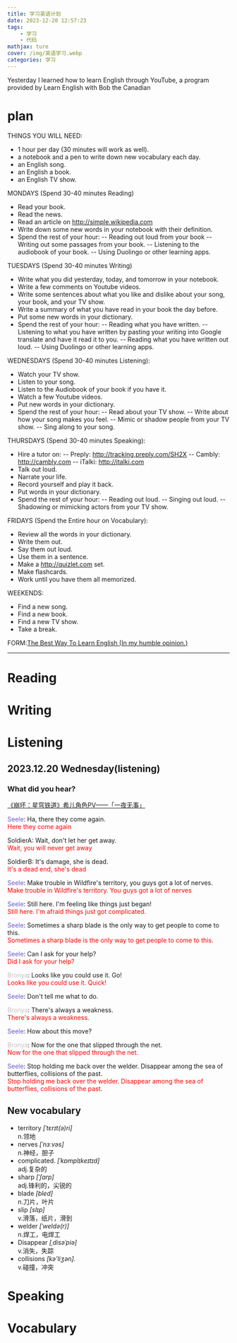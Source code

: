 ```yaml
---
title: 学习英语计划
date: 2023-12-20 12:57:23
tags: 
    - 学习
    - 代码
mathjax: ture
cover: /img/英语学习.webp
categories: 学习
---
```

Yesterday I learned how to learn English through YouTube, a program provided by Learn English with Bob the Canadian 

# plan
THINGS YOU WILL NEED:
 - 1 hour per day (30 minutes will work as well).
 - a notebook and a pen to write down new vocabulary each day.
 - an English song.
 - an English a book.
 - an English TV show.

MONDAYS (Spend 30-40 minutes Reading)
 - Read your book.
 - Read the news.
 - Read an article on http://simple.wikipedia.com
 - Write down some new words in your notebook with their definition.
 - Spend the rest of your hour:
 -- Reading out loud from your book
 -- Writing out some passages from your book.
 -- Listening to the audiobook of your book.
 -- Using Duolingo or other learning apps.

TUESDAYS (Spend 30-40 minutes Writing)
 - Write what you did yesterday, today, and tomorrow in your notebook.
 - Write a few comments on Youtube videos.
 - Write some sentences about what you like and dislike about your song, your book, and your TV show.
 - Write a summary of what you have read in your book the day before.
 - Put some new words in your dictionary.
 - Spend the rest of your hour:
 -- Reading what you have written.
 -- Listening to what you have written by pasting your writing into Google translate and have it read it to you.
 -- Reading what you have written out loud.
 -- Using Duolingo or other learning apps.

WEDNESDAYS (Spend 30-40 minutes Listening):
 - Watch your TV show.
 - Listen to your song.
 - Listen to the Audiobook of your book if you have it.
 - Watch a few Youtube videos.
 - Put new words in your dictionary.
 - Spend the rest of your hour:
 -- Read about your TV show.
 -- Write about how your song makes you feel.
 -- Mimic or shadow people from your TV show.
 -- Sing along to your song.

THURSDAYS (Spend 30-40 minutes Speaking):
 - Hire a tutor on:
 -- Preply: http://tracking.preply.com/SH2X
 -- Cambly: http://cambly.com
 -- iTalki: http://italki.com
 - Talk out loud.
 - Narrate your life.
 - Record yourself and play it back.
 - Put words in your dictionary.
 - Spend the rest of your hour:
 -- Reading out loud.
 -- Singing out loud.
 -- Shadowing or mimicking actors from your TV show.

FRIDAYS (Spend the Entire hour on Vocabulary):
 - Review all the words in your dictionary.
 - Write them out.
 - Say them out loud.
 - Use them in a sentence.
 - Make a http://quizlet.com set.
 - Make flashcards.
 - Work until you have them all memorized.

WEEKENDS:
 - Find a new song.
 - Find a new book.
 - Find a new TV show.
 - Take a break.

FORM:[The Best Way To Learn English (In my humble opinion.)](https://youtu.be/5-T6Xqlh6BU?si=S_KQ0CmjfEtER-fR)

------------------------
# Reading

# Writing

# Listening
## 2023.12.20 Wednesday(listening)
### What did you hear?
[《崩坏：星穹铁道》希儿角色PV——「一夜无事」](https://youtu.be/lXVQmHxAnAE?si=2uUeh8dfSi6A_QV8)

<p><font color=#6A5ACD>Seele</font>: Ha, there they come again.<br><font color=red>Here they come again</font></p>

<p>SoldierA: Wait, don't let her get away.
<br><font color=red>Wait, you will never get away</font></p>

<p>SoldierB: It's damage, she is dead.
<br><font color=red>It's a dead end, she's dead</font></p>

<p><font color=#6A5ACD>Seele</font>: Make trouble in Wildfire's territory, you guys got a lot of nerves.
<br><font color=red>Make trouble in Wildfire's territory. You guys got a lot of nerves</font></p>

<p><font color=#6A5ACD>Seele</font>: Still here. I'm feeling like things just began!
<br><font color=red>Still here. I'm afraid things just got complicated.</font></p>

<p><font color=#6A5ACD>Seele</font>: Sometimes a sharp blade is the only way to get people to come to this.
<br><font color=red>Sometimes a sharp blade is the only way to get people to come to this.</font></p>

<p><font color=#6A5ACD>Seele</font>: Can I ask for your help?<br><font color=red>Did I ask for your help?</font></p>

<p><font color=#C8BFC6>Bronya</font>: Looks like you could use it. Go!<br>
<font color=red>Looks like you could use it. Quick!</font></p>

<p><font color=#6A5ACD>Seele</font>: Don't tell me what to do.</p>

<p><font color=#C8BFC6>Bronya</font>: There's always a weakness.
<br><font color=red>There's always a weakness.</font></p>

<p><font color=#6A5ACD>Seele</font>: How about this move?</p>

<p><font color=#C8BFC6>Bronya</font>: Now for the one that slipped through the net.
<br><font color=red>Now for the one that slipped through the net.</font></p>

<p><font color=#6A5ACD>Seele</font>: Stop holding me back over the welder. Disappear among the sea of butterflies, collisions of the past.
<br><font color=red>Stop holding me back over the welder. Disappear among the sea of butterflies, collisions of the past.</font></p>



## New vocabulary
- territory *[ˈtɛrɪt(ə)ri]*  
  n.领地
- nerves *[ˈnɜːvəs]*  
  n.神经，胆子
- complicated. *[ˈkɒmplɪkeɪtɪd]*  
  adj.复杂的
- sharp *[ˈʃɑrp]*  
  adj.锋利的，尖锐的
- blade *[bled]*   
  n.刀片，叶片
- slip *[slɪp]*  
  v.滑落，纸片，滑到
- welder *[ˈweldə(r)]*   
  n.焊工，电焊工
- Disappear *[ˌdisəˈpiə]*  
  v.消失，失踪
- collisions *[kə'liʒən].*  
  v.碰撞，冲突

# Speaking

# Vocabulary